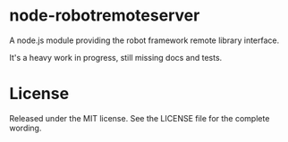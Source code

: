 node-robotremoteserver
======================

A node.js module providing the robot framework remote library interface.

It's a heavy work in progress, still missing docs and tests.


License
=======

Released under the MIT license. See the LICENSE file for the complete wording.

